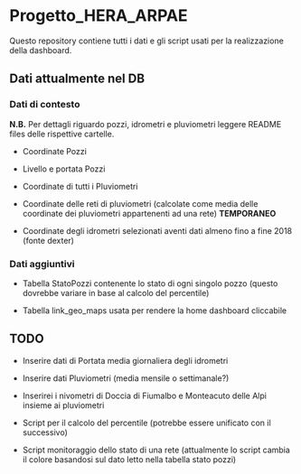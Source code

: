 # Progetto_HERA_ARPAE
Questo repository contiene tutti i dati e gli script usati per la realizzazione della dashboard.


## Dati attualmente nel DB
### Dati di contesto
**N.B.** Per dettagli riguardo pozzi, idrometri e pluviometri leggere README files delle rispettive cartelle.
* Coordinate Pozzi

* Livello e portata Pozzi

* Coordinate di tutti i Pluviometri

* Coordinate delle reti di pluviometri (calcolate come media delle coordinate dei pluviometri appartenenti ad una rete) **TEMPORANEO**

* Coordinate degli idrometri selezionati aventi dati almeno fino a fine 2018 (fonte dexter)

### Dati aggiuntivi
* Tabella StatoPozzi contenente lo stato di ogni singolo pozzo (questo dovrebbe variare in base al calcolo del percentile)

* Tabella link_geo_maps usata per rendere la home dashboard cliccabile


## TODO
* Inserire dati di Portata media giornaliera degli idrometri

* Inserire dati Pluviometri (media mensile o settimanale?)
*  Inserirei i nivometri di Doccia di Fiumalbo e Monteacuto delle Alpi insieme ai pluviometri
* Script per il calcolo del percentile (potrebbe essere unificato con il successivo)
* Script monitoraggio dello stato di una rete (attualmente lo script cambia il colore basandosi sul dato letto nella tabella stato pozzi)
